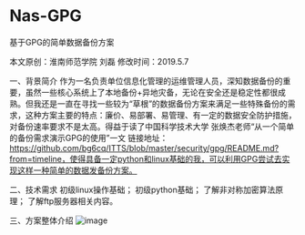 # Nas-GPG
基于GPG的简单数据备份方案

本文原创：淮南师范学院 刘磊
修改时间：2019.5.7

一、背景简介
作为一名负责单位信息化管理的运维管理人员，深知数据备份的重要，虽然一些核心系统上了本地备份+异地灾备，无论在安全还是稳定性都很成熟。但我还是一直在寻找一些较为“草根”的数据备份方案来满足一些特殊备份的需求，这种方案主要的特点：廉价、易部署、易管理、有一定的数据安全防护措施，对备份速率要求不是太高。得益于读了中国科学技术大学 张焕杰老师“从一个简单的备份需求演示GPG的使用”一文 链接地址：https://github.com/bg6cq/ITTS/blob/master/security/gpg/README.md?from=timeline，使得具备一定python和linux基础的我，可以利用GPG尝试去实现这样一种简单的数据发备份方案。 

二、技术需求
初级linux操作基础；
初级python基础；
了解非对称加密算法原理；
了解ftp服务器相关内容。

三、方案整体介绍
![image](https://github.com/HnnuLiulei/Nas-GPG/tree/master/img/frame.png)
